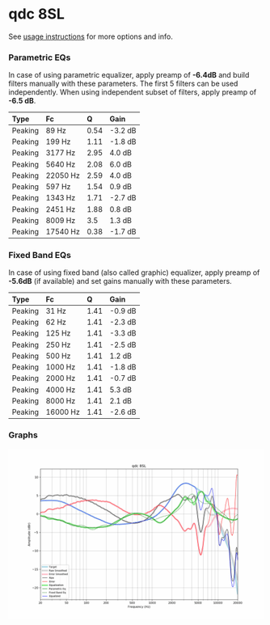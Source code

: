 # qdc 8SL
See [usage instructions](https://github.com/jaakkopasanen/AutoEq#usage) for more options and info.

### Parametric EQs
In case of using parametric equalizer, apply preamp of **-6.4dB** and build filters manually
with these parameters. The first 5 filters can be used independently.
When using independent subset of filters, apply preamp of **-6.5 dB**.

| Type    | Fc       |    Q | Gain    |
|:--------|:---------|:-----|:--------|
| Peaking | 89 Hz    | 0.54 | -3.2 dB |
| Peaking | 199 Hz   | 1.11 | -1.8 dB |
| Peaking | 3177 Hz  | 2.95 | 4.0 dB  |
| Peaking | 5640 Hz  | 2.08 | 6.0 dB  |
| Peaking | 22050 Hz | 2.59 | 4.0 dB  |
| Peaking | 597 Hz   | 1.54 | 0.9 dB  |
| Peaking | 1343 Hz  | 1.71 | -2.7 dB |
| Peaking | 2451 Hz  | 1.88 | 0.8 dB  |
| Peaking | 8009 Hz  | 3.5  | 1.3 dB  |
| Peaking | 17540 Hz | 0.38 | -1.7 dB |

### Fixed Band EQs
In case of using fixed band (also called graphic) equalizer, apply preamp of **-5.6dB**
(if available) and set gains manually with these parameters.

| Type    | Fc       |    Q | Gain    |
|:--------|:---------|:-----|:--------|
| Peaking | 31 Hz    | 1.41 | -0.9 dB |
| Peaking | 62 Hz    | 1.41 | -2.3 dB |
| Peaking | 125 Hz   | 1.41 | -3.3 dB |
| Peaking | 250 Hz   | 1.41 | -2.5 dB |
| Peaking | 500 Hz   | 1.41 | 1.2 dB  |
| Peaking | 1000 Hz  | 1.41 | -1.8 dB |
| Peaking | 2000 Hz  | 1.41 | -0.7 dB |
| Peaking | 4000 Hz  | 1.41 | 5.3 dB  |
| Peaking | 8000 Hz  | 1.41 | 2.1 dB  |
| Peaking | 16000 Hz | 1.41 | -2.6 dB |

### Graphs
![](./qdc%208SL.png)